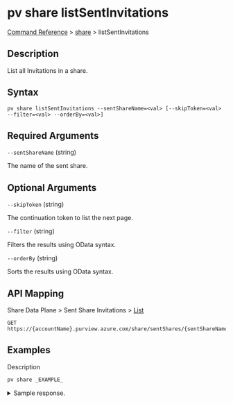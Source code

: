 # pv share listSentInvitations

[Command Reference](../../../README.md#command-reference) > [share](./main.md) >  listSentInvitations

## Description

List all Invitations in a share.

## Syntax

```
pv share listSentInvitations --sentShareName=<val> [--skipToken=<val> --filter=<val> --orderBy=<val>]
```

## Required Arguments

`--sentShareName` (string)

The name of the sent share.

## Optional Arguments

`--skipToken` (string)

The continuation token to list the next page.

`--filter` (string)

Filters the results using OData syntax.

`--orderBy` (string)

Sorts the results using OData syntax.

## API Mapping

Share Data Plane > Sent Share Invitations > [List](https://docs.microsoft.com/en-us/rest/api/purview/sharedataplane/sent-share-invitations/list)
```
GET https://{accountName}.purview.azure.com/share/sentShares/{sentShareName}/sentShareInvitations
```

## Examples

Description
```powershell
pv share _EXAMPLE_
```


<details><summary>Sample response.</summary>
<p>

```json
{
    "key": "value"
}
```
</p>
</details>
